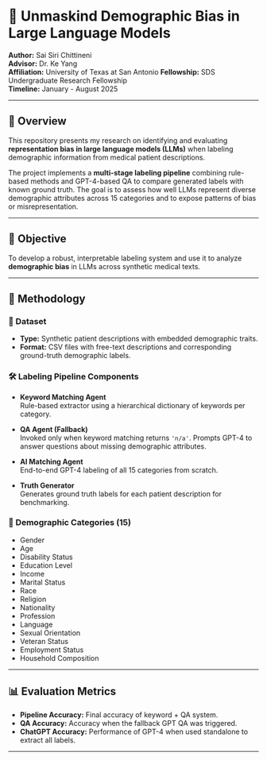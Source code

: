 # 🧠 Unmaskind Demographic Bias in Large Language Models

**Author:** Sai Siri Chittineni  
**Advisor:** Dr. Ke Yang  
**Affiliation:** University of Texas at San Antonio
**Fellowship:** SDS Undergraduate Research Fellowship  
**Timeline:** January - August 2025

---

## 📌 Overview

This repository presents my research on identifying and evaluating **representation bias in large language models (LLMs)** when labeling demographic information from medical patient descriptions.

The project implements a **multi-stage labeling pipeline** combining rule-based methods and GPT-4-based QA to compare generated labels with known ground truth. The goal is to assess how well LLMs represent diverse demographic attributes across 15 categories and to expose patterns of bias or misrepresentation.

---

## 🎯 Objective

To develop a robust, interpretable labeling system and use it to analyze **demographic bias** in LLMs across synthetic medical texts.

---

## 🧪 Methodology

### 📁 Dataset

- **Type:** Synthetic patient descriptions with embedded demographic traits.
- **Format:** CSV files with free-text descriptions and corresponding ground-truth demographic labels.

### 🛠️ Labeling Pipeline Components

- **Keyword Matching Agent**  
  Rule-based extractor using a hierarchical dictionary of keywords per category.

- **QA Agent (Fallback)**  
  Invoked only when keyword matching returns `'n/a'`. Prompts GPT-4 to answer questions about missing demographic attributes.

- **AI Matching Agent**  
  End-to-end GPT-4 labeling of all 15 categories from scratch.

- **Truth Generator**  
  Generates ground truth labels for each patient description for benchmarking.

### 🧬 Demographic Categories (15)

- Gender  
- Age  
- Disability Status  
- Education Level  
- Income  
- Marital Status  
- Race  
- Religion  
- Nationality  
- Profession  
- Language  
- Sexual Orientation  
- Veteran Status  
- Employment Status  
- Household Composition

---

## 📊 Evaluation Metrics

- **Pipeline Accuracy:** Final accuracy of keyword + QA system.
- **QA Accuracy:** Accuracy when the fallback GPT QA was triggered.
- **ChatGPT Accuracy:** Performance of GPT-4 when used standalone to extract all labels.

---
